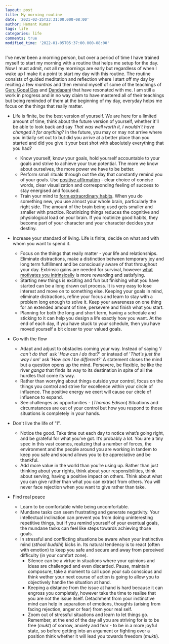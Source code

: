 ```yaml
---
layout: post
title: My morning routine
date: '2021-02-25T23:31:00.000-08:00'
author: Hemant Kumar
tags: life
categories: life
comments: true
modified_time: '2022-01-05T05:37:00.000-08:00'
---
```


I've never been a morning person, but over a period of time I have trained myself to start my morning with a routine that helps me setup for the day. Now I must admit, not all my mornings are early but regardless of when I wake up I make it a point to start my day with this routine. The routine consists of guided meditation and reflection where I start off my day by reciting a few *mantras* and then remind myself of some of the teachings of [Guru Gopal Das](https://twitter.com/gaurgopald) and [Dandapani](https://twitter.com/DandapaniLLC) that have resonated with me. I am still a work in progress and in no way claim to have mastered all of their teachings but being reminded of them at the beginning of my day, everyday helps me focus on the things that really matter.

- Life is finite, be the best version of yourself. We are here for a limited amount of time, think about the future version of yourself, whether it'll be able to look back and say *That was well worth it, I wouldn't have changed it for anything*? In the future, you may or may not arrive where you initially set out to but did you arrive at a better place than you started and did you give it your best shot with absolutely everything that you had?
  - Know yourself, know your goals, hold yourself accountable to your goals and strive to achieve your true potential. The more we know about ourselves, the more power we have to be better.
  - Perform small rituals through out the day that constantly remind you of your goals. Use [positive affirmation](https://positivepsychology.com/daily-affirmations/) - clear choice of concise words, clear visualization and corresponding feeling of success to stay energised and focused.
  - Train your mind to [form extraordinary habits](https://www.sciencedaily.com/releases/2019/01/190128105227.htm). When you do something new, you use almost your whole brain, particularly the right side. The amount of the brain being used gets smaller and smaller with practice. Routinizing things reduces the cognitive and physiological load on your brain. If you routinize good habits, they become part of your character and your character decides your destiny.
  
- Increase your standard of living. Life is finite, decide on what and with whom you want to spend it.
  - Focus on the things that really matter - your life and relationships. Eliminate distractions, make a distinction between temporary joy and long term fulfillment and be consciously aware of that throughout your day. Extrinsic gains are needed for survival, however [what motivates you intrinsically](https://www.healthline.com/health/intrinsic-motivation#extrinsic-motivation) is more rewarding and satisfying.
  - Starting new things is exciting and fun but finishing what you have started can be a long drawn out process. It is very easy to lose interest and move on to something else. Keeping your goals in mind, eliminate distractions, refine your focus and learn to stay with a problem long enough to solve it. Keep your awareness on one thing for an extended amount of time, persevere and finish what you start.
  - Planning for both the long and short term, having a schedule and sticking to it can help you design a life exactly how you want. At the end of each day, if you have stuck to your schedule, then you have moved yourself a bit closer to your valued goals.

- Go with the flow
  - Adapt and adjust to obstacles coming your way. Instead of saying '*I can't do that*' ask '*How can I do that?*' or instead of '*That's just the way I am*' ask '*How can I be  different?*' A statement closes the mind but a question opens up the mind. Persevere, be flexible, be like the river *ganga* that finds its way to its destination in spite of all the hurdles that come its way.
  - Rather than worrying about things outside your control, focus on the things you control and strive for excellence within your circle of influence. The positive energy we exert will cause our circle of influence to expand.
  - See challenges as opportunities - (*Thomas Edison*) Situations and circumstances are out of your control but how you respond to those situations is completely in your hands.

- Don't live the life of "I".
  - Notice the good. Take time out each day to notice what’s going right, and be grateful for what you’ve got. It’s probably a lot. You are a tiny spec in this vast cosmos, realizing that a number of forces, the environment and the people around you are working in tandem to keep you safe and sound allows you to be appreciative and be thankful.
  - Add more value in the world than you’re using up. Rather than just thinking about your rights, think about your responsibilities, think about serving, having a positive impact on others. Think about what you can give rather than what you can extract from others. You will never face rejection when you want to give rather than take.

- Find real peace
  - Learn to be comfortable while being uncomfortable.
  - Mundane tasks can seem frustrating and generate negativity. Your intellectual inclination can prevent you from doing uninteresting repetitive things, but if you remind yourself of your eventual goals, the mundane tasks can feel like steps towards achieving those goals.
  - In stressful and conflicting situations be aware when your instinctive mind (*sthool buddhi*) kicks in. Its natural tendency is to react (often with emotion) to keep you safe and secure and away from perceived difficulty (in your comfort zone).
    - Silence can be a virtue in situations where your opinions and ideas are challenged and even discarded. Pause, maintain composure, take a moment to call upon your sub conscious and think wether your next course of action is going to allow you to objectively handle the situation at hand.
    - Keeping a distance from the issue at hand is hard because it can engross you completely, however take the time to realise that you are not the issue itself. Detachment from your instinctive mind can help in separation of emotions, thoughts (arising from facing rejection, anger or fear) from your real self.
    - Zoom out of stressful situations and learn to let things go. Remember, at the end of the day all you are striving for is to be free (*mukt*) of sorrow, anxiety and fear - to be in a more joyful state, so before getting into an argument or fighting over a position think whether it will lead you towards freedom (*mukti*).
